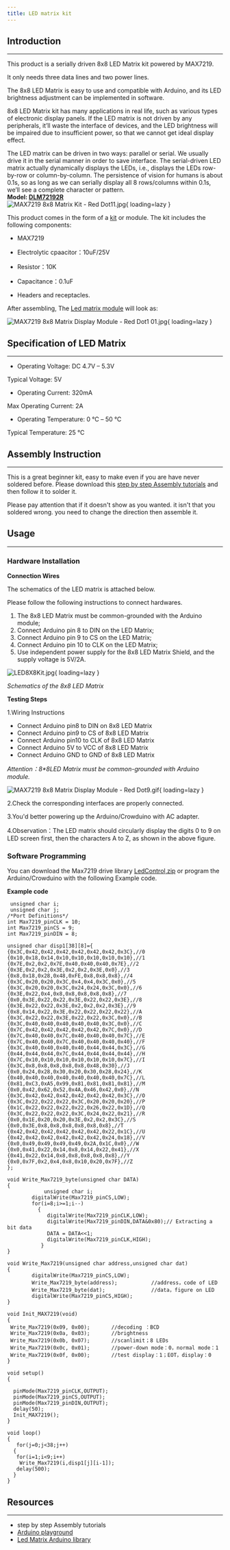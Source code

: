 ```yaml
---
title: LED matrix kit
---
```


## Introduction
------------

This product is a serially driven 8x8 LED Matrix kit powered by MAX7219.

It only needs three data lines and two power lines.

The 8x8 LED Matrix is easy to use and compatible with Arduino, and its LED brightness adjustment can be implemented in software.

8x8 LED Matrix kit has many applications in real life, such as various types of electronic display panels. If the LED matrix is not driven by any peripherals, it’ll waste the interface of devices, and the LED brightness will be impaired due to insufficient power, so that we cannot get ideal display effect.

The LED matrix can be driven in two ways: parallel or serial. We usually drive it in the serial manner in order to save interface. The serial-driven LED matrix actually dynamically displays the LEDs, i.e., displays the LEDs row-by-row or column-by-column. The persistence of vision for humans is about 0.1s, so as long as we can serially display all 8 rows/columns within 0.1s, we’ll see a complete character or pattern.  
**Model: [DLM72192R](http://www.elecrow.com/max7219-8x8-matrix-display-module-kit-red-dot-p-434.html)**   
![MAX7219 8x8 Matrix Kit - Red Dot11.jpg](https://wiki.elecrow.com/images/thumb/1/18/MAX7219_8x8_Matrix_Kit_-_Red_Dot11.jpg/400px-MAX7219_8x8_Matrix_Kit_-_Red_Dot11.jpg){ loading=lazy }

This product comes in the form of a [kit](http://www.elecrow.com/display-c-77/led-matrix-c-77_100/max7219-8x8-matrix-kit-red-dot-p-434.html) or module. The kit includes the following components:

- MAX7219

- Electrolytic cpaacitor：10uF/25V

- Resistor：10K

- Capacitance：0.1uF

- Headers and receptacles.

After assembling, The [Led matrix module](http://www.elecrow.com/display-c-77/led-matrix-c-77_100/max7219-8x8-matrix-display-module-red-dot-p-433.html) will look as:

![MAX7219 8x8 Matrix Display Module - Red Dot1 01.jpg](https://wiki.elecrow.com/images/thumb/8/8d/MAX7219_8x8_Matrix_Display_Module_-_Red_Dot1_01.jpg/400px-MAX7219_8x8_Matrix_Display_Module_-_Red_Dot1_01.jpg){ loading=lazy }

## Specification of LED Matrix
---------------------------

- Operating Voltage: DC 4.7V – 5.3V

Typical Voltage: 5V

- Operating Current: 320mA

Max Operating Current: 2A

- Operating Temperature: 0 ℃ – 50 ℃

Typical Temperature: 25 ℃

## Assembly Instruction
--------------------

This is a great beginner kit, easy to make even if you are have never soldered before. Please download this [step by step Assembly tutorials](http://www.elecrow.com/wiki/index.php?title=File:Installation_steps.pdf) and then follow it to solder it.

Please pay attention that if it doesn't show as you wanted. it isn't that you soldered wrong. you need to change the direction then assemble it.

## Usage
-----

### **Hardware Installation**

**Connection Wires**

The schematics of the LED matrix is attached below.

Please follow the following instructions to connect hardwares.

1. The 8x8 LED Matrix must be common-grounded with the Arduino module;
2. Connect Arduino pin 8 to DIN on the LED Matrix;
3. Connect Arduino pin 9 to CS on the LED Matrix;
4. Connect Arduino pin 10 to CLK on the LED Matrix;
5. Use independent power supply for the 8x8 LED Matrix Shield, and the supply voltage is 5V/2A.

![LED8X8Kit.jpg](https://wiki.elecrow.com/images/1/19/LED8X8Kit.jpg){ loading=lazy }

*Schematics of the 8x8 LED Matrix*

**Testing Steps**

1.Wiring Instructions

- Connect Arduino pin8 to DIN on 8x8 LED Matrix
- Connect Arduino pin9 to CS of 8x8 LED Matrix
- Connect Arduino pin10 to CLK of 8x8 LED Matrix
- Connect Arduino 5V to VCC of 8x8 LED Matrix
- Connect Arduino GND to GND of 8x8 LED Matrix

*Attention：8\*8LED Matrix must be common-grounded with Arduino module.*

![MAX7219 8x8 Matrix Display Module - Red Dot9.gif](https://wiki.elecrow.com/images/thumb/2/24/MAX7219_8x8_Matrix_Display_Module_-_Red_Dot9.gif/400px-MAX7219_8x8_Matrix_Display_Module_-_Red_Dot9.gif){ loading=lazy }

2.Check the corresponding interfaces are properly connected.

3.You'd better powering up the Arduino/Crowduino with AC adapter.

4.Observation：The LED matrix should circularly display the digits 0 to 9 on LED screen first, then the characters A to Z, as shown in the above figure.

### **Software Programming**

You can download the Max7219 drive library [LedControl,zip](https://wiki.elecrow.com/images/2/26/LedControl.zip) or program the Arduino/Crowduino with the following Example code.

**Example code**

```
 unsigned char i;
 unsigned char j; 
/*Port Definitions*/
int Max7219_pinCLK = 10;
int Max7219_pinCS = 9;
int Max7219_pinDIN = 8;

unsigned char disp1[38][8]={
{0x3C,0x42,0x42,0x42,0x42,0x42,0x42,0x3C},//0 
{0x10,0x18,0x14,0x10,0x10,0x10,0x10,0x10},//1 
{0x7E,0x2,0x2,0x7E,0x40,0x40,0x40,0x7E},//2 
{0x3E,0x2,0x2,0x3E,0x2,0x2,0x3E,0x0},//3  
{0x8,0x18,0x28,0x48,0xFE,0x8,0x8,0x8},//4 
{0x3C,0x20,0x20,0x3C,0x4,0x4,0x3C,0x0},//5 
{0x3C,0x20,0x20,0x3C,0x24,0x24,0x3C,0x0},//6 
{0x3E,0x22,0x4,0x8,0x8,0x8,0x8,0x8},//7  
{0x0,0x3E,0x22,0x22,0x3E,0x22,0x22,0x3E},//8 
{0x3E,0x22,0x22,0x3E,0x2,0x2,0x2,0x3E},//9 
{0x8,0x14,0x22,0x3E,0x22,0x22,0x22,0x22},//A 
{0x3C,0x22,0x22,0x3E,0x22,0x22,0x3C,0x0},//B 
{0x3C,0x40,0x40,0x40,0x40,0x40,0x3C,0x0},//C 
{0x7C,0x42,0x42,0x42,0x42,0x42,0x7C,0x0},//D 
{0x7C,0x40,0x40,0x7C,0x40,0x40,0x40,0x7C},//E 
{0x7C,0x40,0x40,0x7C,0x40,0x40,0x40,0x40},//F 
{0x3C,0x40,0x40,0x40,0x40,0x44,0x44,0x3C},//G
{0x44,0x44,0x44,0x7C,0x44,0x44,0x44,0x44},//H
{0x7C,0x10,0x10,0x10,0x10,0x10,0x10,0x7C},//I
{0x3C,0x8,0x8,0x8,0x8,0x8,0x48,0x30},//J
{0x0,0x24,0x28,0x30,0x20,0x30,0x28,0x24},//K
{0x40,0x40,0x40,0x40,0x40,0x40,0x40,0x7C},//L
{0x81,0xC3,0xA5,0x99,0x81,0x81,0x81,0x81},//M
{0x0,0x42,0x62,0x52,0x4A,0x46,0x42,0x0},//N
{0x3C,0x42,0x42,0x42,0x42,0x42,0x42,0x3C},//O
{0x3C,0x22,0x22,0x22,0x3C,0x20,0x20,0x20},//P
{0x1C,0x22,0x22,0x22,0x22,0x26,0x22,0x1D},//Q
{0x3C,0x22,0x22,0x22,0x3C,0x24,0x22,0x21},//R
{0x0,0x1E,0x20,0x20,0x3E,0x2,0x2,0x3C},//S
{0x0,0x3E,0x8,0x8,0x8,0x8,0x8,0x8},//T
{0x42,0x42,0x42,0x42,0x42,0x42,0x22,0x1C},//U
{0x42,0x42,0x42,0x42,0x42,0x42,0x24,0x18},//V
{0x0,0x49,0x49,0x49,0x49,0x2A,0x1C,0x0},//W
{0x0,0x41,0x22,0x14,0x8,0x14,0x22,0x41},//X
{0x41,0x22,0x14,0x8,0x8,0x8,0x8,0x8},//Y
{0x0,0x7F,0x2,0x4,0x8,0x10,0x20,0x7F},//Z
};

void Write_Max7219_byte(unsigned char DATA) 
{   
            unsigned char i;
	    digitalWrite(Max7219_pinCS,LOW);		
	    for(i=8;i>=1;i--)
          {		  
             digitalWrite(Max7219_pinCLK,LOW);
             digitalWrite(Max7219_pinDIN,DATA&0x80);// Extracting a bit data
             DATA = DATA<<1;
             digitalWrite(Max7219_pinCLK,HIGH);
           }                                 
}

void Write_Max7219(unsigned char address,unsigned char dat)
{
        digitalWrite(Max7219_pinCS,LOW);
        Write_Max7219_byte(address);           //address，code of LED
        Write_Max7219_byte(dat);               //data，figure on LED 
        digitalWrite(Max7219_pinCS,HIGH);
}

void Init_MAX7219(void)
{
 Write_Max7219(0x09, 0x00);       //decoding ：BCD
 Write_Max7219(0x0a, 0x03);       //brightness 
 Write_Max7219(0x0b, 0x07);       //scanlimit；8 LEDs
 Write_Max7219(0x0c, 0x01);       //power-down mode：0，normal mode：1
 Write_Max7219(0x0f, 0x00);       //test display：1；EOT，display：0
}

void setup()
{
  
  pinMode(Max7219_pinCLK,OUTPUT);
  pinMode(Max7219_pinCS,OUTPUT);
  pinMode(Max7219_pinDIN,OUTPUT);
  delay(50);
  Init_MAX7219();
}

void loop()
{ 
   for(j=0;j<38;j++)
  {
   for(i=1;i<9;i++)
    Write_Max7219(i,disp1[j][i-1]);
   delay(500);
  } 		
}
```

## Resources
---------

- step by step Assembly tutorials
- [Arduino playground](http://playground.arduino.cc/Main/LEDMatrix)
- [Led Matrix Arduino library](https://wiki.elecrow.com/images/2/26/LedControl.zip)